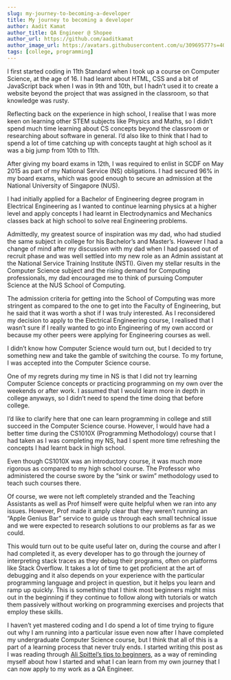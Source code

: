```yaml
---
slug: my-journey-to-becoming-a-developer
title: My journey to becoming a developer 
author: Aadit Kamat
author_title: QA Engineer @ Shopee
author_url: https://github.com/aaditkamat
author_image_url: https://avatars.githubusercontent.com/u/30969577?s=400&u=9558fc3557d79c88a7080034fe8c22654aca2e4d&v=4
tags: [college, programming]
---
```


I first started coding in 11th Standard when I took up a course on Computer Science, at the age of 16. I had learnt about HTML, CSS and a bit of JavaScript back when I was in 9th and 10th, but I hadn’t used it to create a website beyond the project that was assigned in the classroom, so that knowledge was rusty. 

Reflecting back on the experience in high school, I realise that I was more keen on learning other STEM subjects like Physics and Maths, so I didn’t spend much time learning about CS concepts beyond the classroom or researching about software in general. I’d also like to think that I had to spend a lot of time catching up with concepts taught at high school as it was a big jump from 10th to 11th.

After giving my board exams in 12th, I was required to enlist in SCDF on May 2015 as part of my National Service (NS) obligations. I had secured 96% in my board exams, which was good enough to secure an admission at the National University of Singapore (NUS). 

I had initially applied for a Bachelor of Engineering degree program in Electrical Engineering as I wanted to continue learning physics at a higher level and apply concepts I had learnt in Electrodynamics and Mechanics classes back at high school to solve real Engineering problems. 

Admittedly, my greatest source of inspiration was my dad, who had studied the same subject in college for his Bachelor’s and Master’s. However I had a change of mind after my discussion with my dad when I had passed out of recruit phase and was well settled into my new role as an Admin assistant at the National Service Training Institute (NSTI). Given my stellar results in the Computer Science subject and the rising demand for Computing professionals, my dad encouraged me to think of pursuing Computer Science at the NUS School of Computing. 

The admission criteria for getting into the School of Computing was more stringent as compared to the one to get into the Faculty of Engineering, but he said that it was worth a shot if I was truly interested. As I reconsidered my decision to apply to the Electrical Engineering course, I realised that I wasn’t sure if I really wanted to go into Engineering of my own accord or because my other peers were applying for Engineering courses as well. 

I didn’t know how Computer Science would turn out, but I decided to try something new and take the gamble of switching the course. To my fortune, I was accepted into the Computer Science course.

One of my regrets during my time in NS is that I did not try learning Computer Science concepts or practicing programming on my own over the weekends or after work. I assumed that I would learn more in depth in college anyways, so I didn’t need to spend the time doing that before college. 

I’d like to clarify here that one can learn programming in college and still succeed in the Computer Science course. However, I would have had a better time during the CS1010X (Programming Methodology) course that I had taken as I was completing my NS, had I spent more time refreshing the concepts I had learnt back in high school.

Even though CS1010X was an introductory course, it was much more rigorous as compared to my high school course. The Professor who administered the course swore by the “sink or swim” methodology used to teach such courses there. 

Of course, we were not left completely stranded and the Teaching Assistants as well as Prof himself were quite helpful when we ran into any issues. However, Prof made it amply clear that they weren’t running an “Apple Genius Bar” service to guide us through each small technical issue and we were expected to research solutions to our problems as far as we could. 

This would turn out to be quite useful later on, during the course and after I had completed it, as every developer has to go through the journey of interpreting stack traces as they debug their programs, often on platforms like Stack Overflow. It takes a lot of time to get proficient at the art of debugging and it also depends on your experience with the particular programming language and project in question, but it helps you learn and ramp up quickly. This is something that I think most beginners might miss out in the beginning if they continue to follow along with tutorials or watch them passively without working on programming exercises and projects that employ these skills.

I haven’t yet mastered coding and I do spend a lot of time trying to figure out why I am running into a particular issue even now after I have completed my undergraduate Computer Science course, but I think that all of this is a part of a learning process that never truly ends. I started writing this post as I was reading through [Ali Spittel’s tips to beginners](https://welearncode.com/25-tips-new-devs/), as a way of reminding myself about how I started and what I can learn from my own journey that I can now apply to my work as a QA Engineer.
